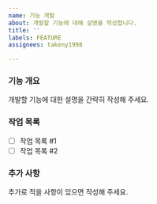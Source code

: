 ```yaml
---
name: 기능 개발
about: 개발할 기능에 대해 설명을 작성합니다.
title: ''
labels: FEATURE
assignees: takeny1998

---
```


### 기능 개요
개발할 기능에 대한 설명을 간략히 작성해 주세요.

### 작업 목록
- [ ] 작업 목록 #1
- [ ] 작업 목록 #2

### 추가 사항
추가로 적을 사항이 있으면 작성해 주세요.
